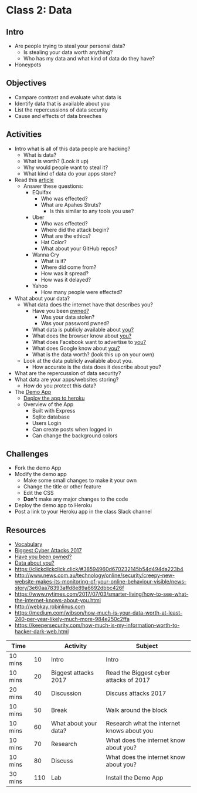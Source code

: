 
# Class 2: Data

## Intro 

- Are people trying to steal your personal data? 
  - Is stealing your data worth anything?
  - Who has my data and what kind of data do they have? 
- Honeypots

## Objectives

  - Campare contrast and evaluate what data is
  - Identify data that is available about you
  - List the repercussions of data security
  - Cause and effects of data breeches

## Activities
  - Intro what is all of this data people are hacking? 
    - What is data?
    - What is worth? (Look it up)
    - Why would people want to steal it? 
    - What kind of data do your apps store? 
  - Read this [article](https://www.calyptix.com/top-threats/biggest-cyber-attacks-2017-happened/)
    - Answer these questions: 
      - EQuifax
        - Who was effected?
        - What are Apahes Struts? 
          - Is this similar to any tools you use? 
      - Uber
        - Who was effected?
        - Where did the attack begin?
        - What are the ethics? 
        - Hat Color? 
        - What about your GitHub repos? 
      - Wanna Cry
        - What is it? 
        - Where did come from?
        - How was it spread? 
        - How was it delayed?
      - Yahoo
        - How many people were effected?
  - What about your data?
    - What data does the internet have that describes you? 
      - Have you been [pwned?](https://haveibeenpwned.com/PwnedWebsites) 
        - Was your data stolen?
        - Was your password pwned?
      - What data is publicly available about [you?](https://aboutthedata.com)
      - What does the browser know about [you?](http://webkay.robinlinus.com)
      - What does Facebook want to advertise to [you?](https://www.facebook.com/ads/preferences)
      - What does Google know about [you?](https://myaccount.google.com/dashboard?pli=1) 
      - What is the data worth? (look this up on your own)
    - Look at the data publicly available about you. 
      - How accurate is the data does it describe about you? 
  - What are the repercussion of data security?
  - What data are your apps/websites storing? 
    - How do you protect this data?
  - The [Demo App](https://github.com/Product-College-Courses/DevOps-Security-App)
    - [Deploy the app to heroku](https://devcenter.heroku.com/articles/getting-started-with-nodejs#introduction)
    - Overview of the App
      - Built with Express
      - Sqlite database 
      - Users Login
      - Can create posts when logged in
      - Can change the background colors

## Challenges
  - Fork the demo App
  - Modify the demo app
    - Make some small changes to make it your own
    - Change the title or other feature
    - Edit the CSS
    - **Don't** make any major changes to the code
  - Deploy the demo app to Heroku
  - Post a link to your Heroku app in the class Slack channel

## Resources
  - [Vocabulary](https://scottschober.com/glossary-of-cybersecurity-terms/)
  - [Biggest Cyber Attacks 2017](https://www.calyptix.com/top-threats/biggest-cyber-attacks-2017-happened/)
  - [Have you been pwned?](https://haveibeenpwned.com/PwnedWebsites) 
  - [Data about you?](https://aboutthedata.com)
  - https://clickclickclick.click/#38594960d670232145b54d494da223b4
  - http://www.news.com.au/technology/online/security/creepy-new-website-makes-its-monitoring-of-your-online-behaviour-visible/news-story/3e60aa78393affd8e89a6692dbbc426f
  - https://www.nytimes.com/2017/07/03/smarter-living/how-to-see-what-the-internet-knows-about-you.html
  - http://webkay.robinlinus.com
  - https://medium.com/wibson/how-much-is-your-data-worth-at-least-240-per-year-likely-much-more-984e250c2ffa
  - https://keepersecurity.com/how-much-is-my-information-worth-to-hacker-dark-web.html
  
  
|Time     |    | Activity               | Subject                                    |
|---------|----|------------------------|--------------------------------------------|
| 10 mins | 10 | Intro                  | Intro                                      |
| 10 mins | 20 | Biggest attacks 2017   | Read the Biggest cyber attacks of 2017     | 
| 20 mins | 40 | Discussion             | Discuss attacks 2017                       |
| 10 mins | 50 | Break                  | Walk around the block                      |
| 10 mins | 60 | What about your data?  | Research what the internet knows about you |
| 10 mins | 70 | Research               | What does the internet know about you?     |
| 10 mins | 80 | Discuss                | What does the internet know about you?     |
| 30 mins |110 | Lab                    | Install the Demo App                       |

  